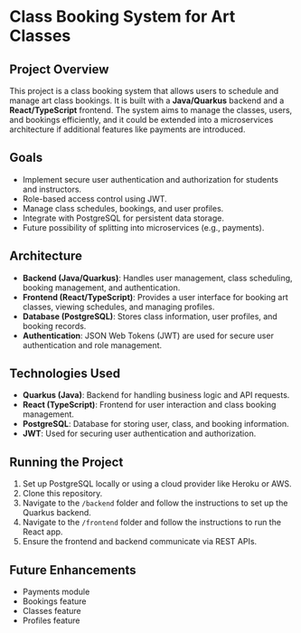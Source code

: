 # Class Booking System for Art Classes

## Project Overview
This project is a class booking system that allows users to schedule and manage art class bookings. It is built with a **Java/Quarkus** backend and a **React/TypeScript** frontend. The system aims to manage the classes, users, and bookings efficiently, and it could be extended into a microservices architecture if additional features like payments are introduced.

## Goals
- Implement secure user authentication and authorization for students and instructors.
- Role-based access control using JWT.
- Manage class schedules, bookings, and user profiles.
- Integrate with PostgreSQL for persistent data storage.
- Future possibility of splitting into microservices (e.g., payments).

## Architecture
- **Backend (Java/Quarkus)**: Handles user management, class scheduling, booking management, and authentication.
- **Frontend (React/TypeScript)**: Provides a user interface for booking art classes, viewing schedules, and managing profiles.
- **Database (PostgreSQL)**: Stores class information, user profiles, and booking records.
- **Authentication**: JSON Web Tokens (JWT) are used for secure user authentication and role management.

## Technologies Used
- **Quarkus (Java)**: Backend for handling business logic and API requests.
- **React (TypeScript)**: Frontend for user interaction and class booking management.
- **PostgreSQL**: Database for storing user, class, and booking information.
- **JWT**: Used for securing user authentication and authorization.

## Running the Project
1. Set up PostgreSQL locally or using a cloud provider like Heroku or AWS.
2. Clone this repository.
3. Navigate to the `/backend` folder and follow the instructions to set up the Quarkus backend.
4. Navigate to the `/frontend` folder and follow the instructions to run the React app.
5. Ensure the frontend and backend communicate via REST APIs.

## Future Enhancements
- Payments module
- Bookings feature
- Classes feature
- Profiles feature

